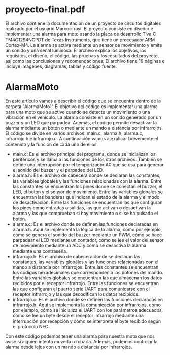 # proyecto-final.pdf

El archivo contiene la documentación de un proyecto de circuitos digitales realizado por el usuario Marcoc-rasi. El proyecto consiste en diseñar e implementar una alarma para moto usando la placa de desarrollo Tiva C TM4C1294NCPDT de Texas Instruments, que tiene un procesador ARM Cortex-M4. La alarma se activa mediante un sensor de movimiento y emite un sonido y una señal luminosa. El archivo explica los objetivos, los requisitos, el diseño, el código, las pruebas y los resultados del proyecto, así como las conclusiones y recomendaciones. El archivo tiene 16 páginas e incluye imágenes, diagramas, tablas y código fuente.

# AlarmaMoto

En este artículo vamos a describir el código que se encuentra dentro de la carpeta "AlarmaMoto1" 
El objetivo del código es implementar una alarma para una moto que se active cuando se detecte un movimiento o una vibración en el vehículo. La alarma consiste en un sonido generado por un buzzer y un LED que parpadea. Además, el código permite desactivar la alarma mediante un botón o mediante un mando a distancia por infrarrojos.
El código se divide en varios archivos: main.c, alarma.h, alarma.c, infrarrojo.h e infrarrojo.c. A continuación vamos a explicar brevemente el contenido y la función de cada uno de ellos.
- main.c: Es el archivo principal del programa, donde se inicializan los periféricos y se llama a las funciones de los otros archivos. También se define una interrupción por el temporizador A0 que se usa para generar el sonido del buzzer y el parpadeo del LED.
- alarma.h: Es el archivo de cabecera donde se declaran las constantes, las variables globales y las funciones relacionadas con la alarma. Entre las constantes se encuentran los pines donde se conectan el buzzer, el LED, el botón y el sensor de movimiento. Entre las variables globales se encuentran las banderas que indican el estado de la alarma y el modo de desactivación. Entre las funciones se encuentran las que configuran los pines como entradas o salidas, las que activan o desactivan la alarma y las que comprueban si hay movimiento o si se ha pulsado el botón.
- alarma.c: Es el archivo donde se definen las funciones declaradas en alarma.h. Aquí se implementa la lógica de la alarma, como por ejemplo, cómo se genera el sonido del buzzer mediante un PWM, cómo se hace parpadear el LED mediante un contador, cómo se lee el valor del sensor de movimiento mediante un ADC y cómo se desactiva la alarma mediante una contraseña.
- infrarrojo.h: Es el archivo de cabecera donde se declaran las constantes, las variables globales y las funciones relacionadas con el mando a distancia por infrarrojos. Entre las constantes se encuentran los códigos hexadecimales que corresponden a los botones del mando. Entre las variables globales se encuentran las que almacenan los datos recibidos por el receptor infrarrojo. Entre las funciones se encuentran las que configuran el puerto serie UART para comunicarse con el receptor infrarrojo y las que decodifican los datos recibidos.
- infrarrojo.c: Es el archivo donde se definen las funciones declaradas en infrarrojo.h. Aquí se implementa la comunicación por infrarrojos, como por ejemplo, cómo se inicializa el UART con los parámetros adecuados, cómo se lee un byte desde el receptor infrarrojo mediante una interrupción por recepción y cómo se interpreta el byte recibido según el protocolo NEC.

Con este código podemos tener una alarma para nuestra moto que nos avise si alguien intenta moverla o robarla. Además, podemos controlar la alarma desde lejos con un mando a distancia por infrarrojos. 
